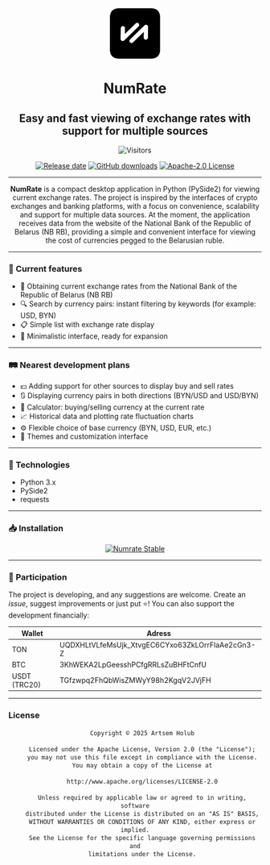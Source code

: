 <div <div align="center">
    <img src="/src/assets/logo/logo.png" alt="Numrate logo" title="Numrate logo" width="100"/>
    <h1>NumRate </h1>
    <h2>Easy and fast viewing of exchange rates with support for multiple sources</h2>

![Visitors](https://visitor-badge.laobi.icu/badge?page_id=WiNE-iNEFF.Numrate&left_text=visitors)

[![Release date](https://img.shields.io/github/manifest-json/v/WiNE-iNEFF/Numrate)](https://github.com/WiNE-iNEFF/Numrate/releases/latest)
[![GitHub downloads](https://img.shields.io/github/downloads/WiNE-iNEFF/Numrate/total)](https://github.com/WiNE-iNEFF/Numrate/releases/latest)
[![Apache-2.0 License](https://img.shields.io/github/license/WiNE-iNEFF/Numrate)](https://github.com/WiNE-iNEFF/Numrate/blob/main/LICENSE)

---

**NumRate** is a compact desktop application in Python (PySide2) for viewing current exchange rates. The project is inspired by the interfaces of crypto exchanges and banking platforms, with a focus on convenience, scalability and support for multiple data sources. At the moment, the application receives data from the website of the National Bank of the Republic of Belarus (NB RB), providing a simple and convenient interface for viewing the cost of currencies pegged to the Belarusian ruble.
</div>

---
### 🔧 Current features

- 📡 Obtaining current exchange rates from the National Bank of the Republic of Belarus (NB RB)
- 🔍 Search by currency pairs: instant filtering by keywords (for example: USD, BYN)
- 📋 Simple list with exchange rate display
- 🌙 Minimalistic interface, ready for expansion

---

### 🛤️ Nearest development plans

- 💵 Adding support for other sources to display buy and sell rates
- 🔃 Displaying currency pairs in both directions (BYN/USD and USD/BYN)
- 🧮 Calculator: buying/selling currency at the current rate
- 📈 Historical data and plotting rate fluctuation charts
- ⚙️ Flexible choice of base currency (BYN, USD, EUR, etc.)
- 🧩 Themes and customization interface

---

### 🧰 Technologies

- Python 3.x
- PySide2
- requests

---

### 📥 Installation

<center>

[![Numrate Stable](https://img.shields.io/github/release/WiNE-iNEFF/Numrate.svg?maxAge=3600&label=Stable)](https://mihon.app/download)

</center>

---

### 🤝 Participation

The project is developing, and any suggestions are welcome. Create an *issue*, suggest improvements or just put ⭐️!
You can also support the development financially:
<div align="center">

| Wallet       | Adress                                           |
| ------------ | ------------------------------------------------ |
| TON          | UQDXHLtVLfeMsUjk_XtvgEC6CYxo63ZkLOrrFlaAe2cGn3-Z |
| BTC          | 3KhWEKA2LpGeesshPCfgRRLsZuBHFtCnfU               |
| USDT (TRC20) | TGfzwpq2FhQbWisZMWyY98h2KgqV2JVjFH               |

</div>

---

### License

<div align="center">

        Copyright © 2025 Artsem Holub

        Licensed under the Apache License, Version 2.0 (the "License");
        you may not use this file except in compliance with the License.
        You may obtain a copy of the License at

        http://www.apache.org/licenses/LICENSE-2.0

        Unless required by applicable law or agreed to in writing, software
        distributed under the License is distributed on an "AS IS" BASIS,
        WITHOUT WARRANTIES OR CONDITIONS OF ANY KIND, either express or implied.
        See the License for the specific language governing permissions and
        limitations under the License.
</div>
